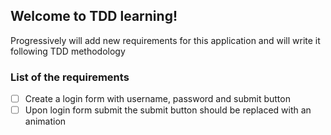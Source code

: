## Welcome to TDD learning!

Progressively will add new requirements for this application and will write it following TDD methodology

### List of the requirements

- [ ] Create a login form with username, password and submit button
- [ ] Upon login form submit the submit button should be replaced with an animation
